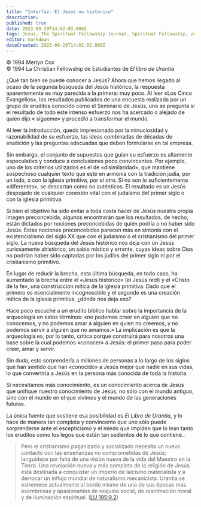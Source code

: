```yaml
---
title: "Interfaz: El Jesús no histórico"
description: 
published: true
date: 2023-09-29T14:02:03.086Z
tags: Jesus, The Spiritual Fellowship Journal, Spiritual Fellowship, article
editor: markdown
dateCreated: 2023-09-29T14:02:03.086Z
---
```


<p class="v-card v-sheet theme--light grey lighten-3 px-2">© 1994 Merlyn Cox<br>© 1994 La Christian Fellowship de Estudiantes de <i>El libro de Urantia</i></p>


¿Qué tan bien se puede conocer a Jesús? Ahora que hemos llegado al ocaso de la segunda búsqueda del Jesús histórico, la respuesta aparentemente es muy parecida a la primera: muy poco. Al leer «Los Cinco Evangelios», los resultados publicados de una encuesta realizada por un grupo de eruditos conocido como el Seminario de Jesús, uno se pregunta si el resultado de todo este intenso esfuerzo nos ha acercado o alejado de quien dijo « sígueme» y procedió a transformar el mundo.

Al leer la introducción, quedo impresionado por la minuciosidad y razonabilidad de su esfuerzo, las ideas combinadas de décadas de erudición y las preguntas adecuadas que deben formularse en tal empresa.

Sin embargo, el conjunto de supuestos que guían su esfuerzo es altamente especulativo y conduce a conclusiones poco convincentes. Por ejemplo, uno de los criterios utilizados es el de «disimilaridad», que mantiene sospechoso cualquier texto que esté en armonía con la tradición judía, por un lado, o con la iglesia primitiva, por el otro. Si no son lo suficientemente «diferentes», se descartan como no auténticos. El resultado es un Jesús despojado de cualquier conexión vital con el judaísmo del primer siglo o con la iglesia primitiva.

Si bien el objetivo ha sido evitar a toda costa hacer de Jesús nuestra propia imagen preconcebida, algunos encontrarán que los resultados, de hecho, están dictados por nociones preconcebidas de quién podría o no haber sido Jesús. Estas nociones preconcebidas parecen más en sintonía con el existencialismo del siglo XX que con el judaísmo o el cristianismo del primer siglo. La nueva búsqueda del Jesús histórico nos deja con un Jesús curiosamente ahistórico, un sabio místico y errante, cuyas ideas sobre Dios no podrían haber sido captadas por los judíos del primer siglo ni por el cristianismo primitivo.

En lugar de reducir la brecha, esta última búsqueda, en todo caso, ha aumentado la brecha entre el «Jesús histórico» (el Jesús _real_) y el «Cristo de la fe», una construcción mítica de la iglesia primitiva. Dado que el primero es esencialmente incognoscible y el segundo es una creación mítica de la iglesia primitiva, ¿dónde nos deja eso?

Hace poco escuché a un erudito bíblico hablar sobre la importancia de la arqueología en estos términos: «no podemos creer en alguien que no conocemos, y no podemos amar a alguien en quien no creemos, y no podemos servir a alguien que no amamos.» La implicación es que la arqueología es, por lo tanto, crítica porque construirá para nosotros una base sobre la cual podemos «conocer» a Jesús: el primer paso para poder creer, amar y servir.

Sin duda, esto sorprendería a millones de personas a lo largo de los siglos que han sentido que han «conocido» a Jesús mejor que nadie en sus vidas, lo que convertiría a Jesús en la persona más conocida de toda la historia.

Si necesitamos más conocimiento, es un conocimiento acerca de Jesús que unifique nuestro conocimiento de Jesús, no sólo con el mundo antiguo, sino con el mundo en el que vivimos y el mundo de las generaciones futuras.

La única fuente que sostiene esa posibilidad es _El Libro de Urantia_, y lo hace de manera tan completa y convincente que uno sólo puede sorprenderse ante el escepticismo y el miedo que impiden que lo lean tanto los eruditos como los legos que están tan sedientos de lo que contiene..


> Pero el cristianismo paganizado y socializado necesita un nuevo contacto con las enseñanzas no comprometidas de Jesús; languidece por falta de una visión nueva de la vida del Maestro en la Tierra. Una revelación nueva y más completa de la religión de Jesús está destinada a conquistar un imperio de laicismo materialista y a derrocar un influjo mundial de naturalismo mecanicista. Urantia se estremece actualmente al borde mismo de una de sus épocas más asombrosas y apasionantes de reajuste social, de reanimación moral y de iluminación espiritual. ([LU 195:9.2](/es/The_Urantia_Book/195#p9_2))

